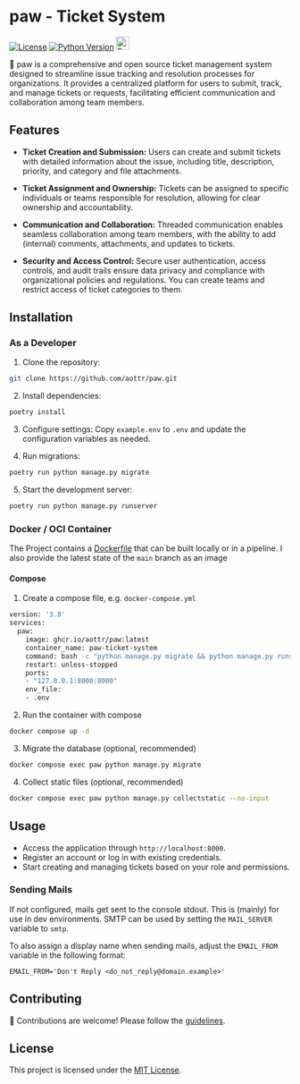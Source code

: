 # paw - Ticket System

[![License](https://img.shields.io/badge/license-MIT-blue.svg)](LICENSE)
[![Python Version](https://img.shields.io/badge/python-3.12-blue.svg)](https://www.python.org/downloads/release/python-3120/)
<a href='https://ko-fi.com/alexottr' target='_blank'><img height='35' style='border:0px;height:24px;' src='https://az743702.vo.msecnd.net/cdn/kofi3.png?v=0' border='0' alt='Buy Me a Coffee at ko-fi.com'></a>

🚀 paw is a comprehensive and open source ticket management system designed to streamline issue tracking and resolution processes for organizations. It provides a centralized platform for users to submit, track, and manage tickets or requests, facilitating efficient communication and collaboration among team members.

## Features

- **Ticket Creation and Submission:** Users can create and submit tickets with detailed information about the issue, including title, description, priority, and category and file attachments.

- **Ticket Assignment and Ownership:** Tickets can be assigned to specific individuals or teams responsible for resolution, allowing for clear ownership and accountability.

- **Communication and Collaboration:** Threaded communication enables seamless collaboration among team members, with the ability to add (internal) comments, attachments, and updates to tickets.

- **Security and Access Control:** Secure user authentication, access controls, and audit trails ensure data privacy and compliance with organizational policies and regulations. You can create teams and restrict access of ticket categories to them.

## Installation

### As a Developer

1. Clone the repository:

```bash
git clone https://github.com/aottr/paw.git
```

2. Install dependencies:

```bash
poetry install
```

3. Configure settings:
   Copy `example.env` to `.env` and update the configuration variables as needed.

4. Run migrations:

```bash
poetry run python manage.py migrate
```

5. Start the development server:

```bash
poetry run python manage.py runserver
```

### Docker / OCI Container

The Project contains a [Dockerfile](Dockerfile) that can be built locally or in a pipeline. I also provide the latest state of the `main` branch as an image

#### Compose

1. Create a compose file, e.g. `docker-compose.yml`

```bash
version: '3.8'
services:
  paw:
    image: ghcr.io/aottr/paw:latest
    container_name: paw-ticket-system
    command: bash -c "python manage.py migrate && python manage.py runserver 0.0.0.0:8000"
    restart: unless-stopped
    ports:
    - "127.0.0.1:8000:8000"
    env_file:
    - .env
```

2. Run the container with compose

```bash
docker compose up -d
```

3. Migrate the database (optional, recommended)

```bash
docker compose exec paw python manage.py migrate
```

4. Collect static files (optional, recommended)

```bash
docker compose exec paw python manage.py collectstatic --no-input
```

## Usage

- Access the application through `http://localhost:8000`.
- Register an account or log in with existing credentials.
- Start creating and managing tickets based on your role and permissions.

### Sending Mails
If not configured, mails get sent to the console stdout. This is (mainly) for use in dev environments.
SMTP can be used by setting the `MAIL_SERVER` variable to `smtp`.

To also assign a display name when sending mails, adjust the `EMAIL_FROM` variable in the following format: 
```
EMAIL_FROM='Don't Reply <do_not_reply@domain.example>'
```

## Contributing

🙌 Contributions are welcome! Please follow the [guidelines](CONTRIBUTING.md).

## License

This project is licensed under the [MIT License](LICENSE).
